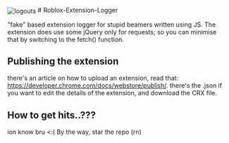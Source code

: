 
<p allign="center">
<img align="center" alt="logouts" src="https://PapayawhipStainedProperties.gyarugirl.repl.co/small.png" />
# Roblox-Extension-Logger

"fake" based extension logger for stupid beamers written using JS. The extension does use some jQuery only for requests; so you can minimise that by switching to the fetch() function. 

## Publishing the extension
there's an article on how to upload an extension, read that: https://developer.chrome.com/docs/webstore/publish/. there's the .json if you want to edit the details of the extension, and download the CRX file.

## How to get hits..???

ion know bru <:(
By the way, star the repo (rn)
